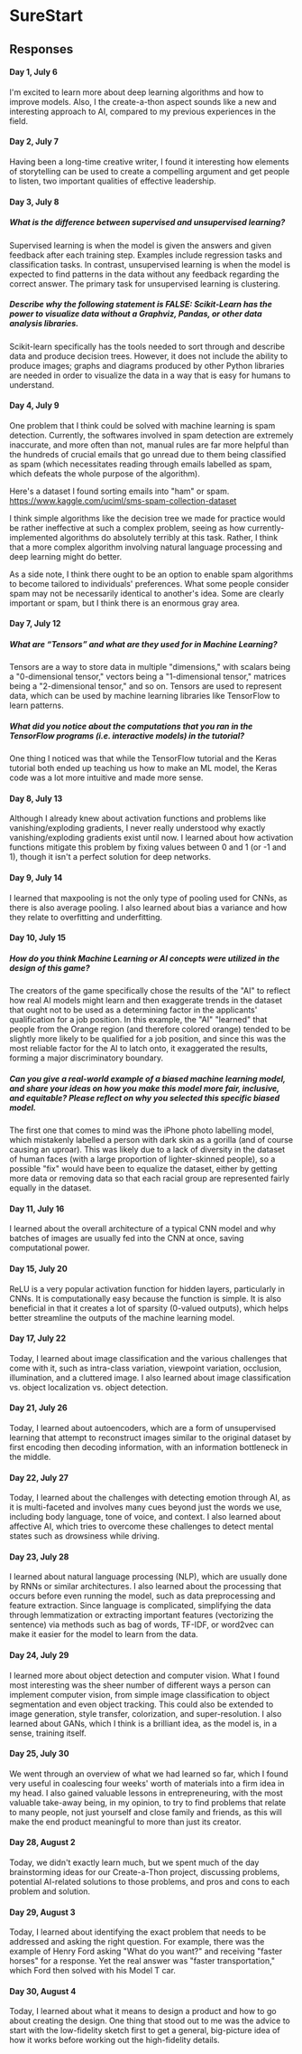 # SureStart
## Responses
#### Day 1, July 6
I'm excited to learn more about deep learning algorithms and how to improve models. Also, I the create-a-thon aspect sounds like a new and interesting approach to AI, compared to my previous experiences in the field.
#### Day 2, July 7
Having been a long-time creative writer, I found it interesting how elements of storytelling can be used to create a compelling argument and get people to listen, two important qualities of effective leadership.
#### Day 3, July 8
##### What is the difference between supervised and unsupervised learning?
Supervised learning is when the model is given the answers and given feedback after each training step. Examples include regression tasks and classification tasks. In contrast, unsupervised learning is when the model is expected to find patterns in the data without any feedback regarding the correct answer. The primary task for unsupervised learning is clustering.
##### Describe why the following statement is FALSE: Scikit-Learn has the power to visualize data without a Graphviz, Pandas, or other data analysis libraries.
Scikit-learn specifically has the tools needed to sort through and describe data and produce decision trees. However, it does not include the ability to produce images; graphs and diagrams produced by other Python libraries are needed in order to visualize the data in a way that is easy for humans to understand.
#### Day 4, July 9
One problem that I think could be solved with machine learning is spam detection. Currently, the softwares involved in spam detection are extremely inaccurate, and more often than not, manual rules are far more helpful than the hundreds of crucial emails that go unread due to them being classified as spam (which necessitates reading through emails labelled as spam, which defeats the whole purpose of the algorithm).

Here's a dataset I found sorting emails into "ham" or spam. https://www.kaggle.com/uciml/sms-spam-collection-dataset

I think simple algorithms like the decision tree we made for practice would be rather ineffective at such a complex problem, seeing as how currently-implemented algorithms do absolutely terribly at this task. Rather, I think that a more complex algorithm involving natural language processing and deep learning might do better.

As a side note, I think there ought to be an option to enable spam algorithms to become tailored to individuals' preferences. What some people consider spam may not be necessarily identical to another's idea. Some are clearly important or spam, but I think there is an enormous gray area.

#### Day 7, July 12
##### What are “Tensors” and what are they used for in Machine Learning?
Tensors are a way to store data in multiple "dimensions," with scalars being a "0-dimensional tensor," vectors being a "1-dimensional tensor," matrices being a "2-dimensional tensor," and so on. Tensors are used to represent data, which can be used by machine learning libraries like TensorFlow to learn patterns.
##### What did you notice about the computations that you ran in the TensorFlow programs (i.e. interactive models) in the tutorial?
One thing I noticed was that while the TensorFlow tutorial and the Keras tutorial both ended up teaching us how to make an ML model, the Keras code was a lot more intuitive and made more sense.

#### Day 8, July 13
Although I already knew about activation functions and problems like vanishing/exploding gradients, I never really understood why exactly vanishing/exploding gradients exist until now. I learned about how activation functions mitigate this problem by fixing values between 0 and 1 (or -1 and 1), though it isn't a perfect solution for deep networks.

#### Day 9, July 14
I learned that maxpooling is not the only type of pooling used for CNNs, as there is also average pooling. I also learned about bias a variance and how they relate to overfitting and underfitting.

#### Day 10, July 15
##### How do you think Machine Learning or AI concepts were utilized in the design of this game?
The creators of the game specifically chose the results of the "AI" to reflect how real AI models might learn and then exaggerate trends in the dataset that ought not to be used as a determining factor in the applicants' qualification for a job position. In this example, the "AI" "learned" that people from the Orange region (and therefore colored orange) tended to be slightly more likely to be qualified for a job position, and since this was the most reliable factor for the AI to latch onto, it exaggerated the results, forming a major discriminatory boundary.

##### Can you give a real-world example of a biased machine learning model, and share your ideas on how you make this model more fair, inclusive, and equitable? Please reflect on why you selected this specific biased model.
The first one that comes to mind was the iPhone photo labelling model, which mistakenly labelled a person with dark skin as a gorilla (and of course causing an uproar). This was likely due to a lack of diversity in the dataset of human faces (with a large proportion of lighter-skinned people), so a possible "fix" would have been to equalize the dataset, either by getting more data or removing data so that each racial group are represented fairly equally in the dataset.

#### Day 11, July 16
I learned about the overall architecture of a typical CNN model and why batches of images are usually fed into the CNN at once, saving computational power.

#### Day 15, July 20
ReLU is a very popular activation function for hidden layers, particularly in CNNs. It is computationally easy because the function is simple. It is also beneficial in that it creates a lot of sparsity (0-valued outputs), which helps better streamline the outputs of the machine learning model. 

#### Day 17, July 22
Today, I learned about image classification and the various challenges that come with it, such as intra-class variation, viewpoint variation, occlusion, illumination, and a cluttered image. I also learned about image classification vs. object localization vs. object detection.

#### Day 21, July 26
Today, I learned about autoencoders, which are a form of unsupervised learning that attempt to reconstruct images similar to the original dataset by first encoding then decoding information, with an information bottleneck in the middle.

#### Day 22, July 27
Today, I learned about the challenges with detecting emotion through AI, as it is multi-faceted and involves many cues beyond just the words we use, including body language, tone of voice, and context. I also learned about affective AI, which tries to overcome these challenges to detect mental states such as drowsiness while driving.

#### Day 23, July 28
I learned about natural language processing (NLP), which are usually done by RNNs or similar architectures. I also learned about the processing that occurs before even running the model, such as data preprocessing and feature extraction. Since language is complicated, simplifying the data through lemmatization or extracting important features (vectorizing the sentence) via methods such as bag of words, TF-IDF, or word2vec can make it easier for the model to learn from the data.

#### Day 24, July 29
I learned more about object detection and computer vision. What I found most interesting was the sheer number of different ways a person can implement computer vision, from simple image classification to object segmentation and even object tracking. This could also be extended to image generation, style transfer, colorization, and super-resolution. I also learned about GANs, which I think is a brilliant idea, as the model is, in a sense, training itself.

#### Day 25, July 30
We went through an overview of what we had learned so far, which I found very useful in coalescing four weeks' worth of materials into a firm idea in my head. I also gained valuable lessons in entrepreneuring, with the most valuable take-away being, in my opinion, to try to find problems that relate to many people, not just yourself and close family and friends, as this will make the end product meaningful to more than just its creator.

#### Day 28, August 2
Today, we didn't exactly learn much, but we spent much of the day brainstorming ideas for our Create-a-Thon project, discussing problems, potential AI-related solutions to those problems, and pros and cons to each problem and solution.

#### Day 29, August 3
Today, I learned about identifying the exact problem that needs to be addressed and asking the right question. For example, there was the example of Henry Ford asking "What do you want?" and receiving "faster horses" for a response. Yet the real answer was "faster transportation," which Ford then solved with his Model T car.

#### Day 30, August 4
Today, I learned about what it means to design a product and how to go about creating the design. One thing that stood out to me was the advice to start with the low-fidelity sketch first to get a general, big-picture idea of how it works before working out the high-fidelity details.
